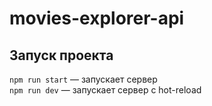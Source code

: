 # movies-explorer-api


## Запуск проекта

`npm run start` — запускает сервер   
`npm run dev` — запускает сервер с hot-reload